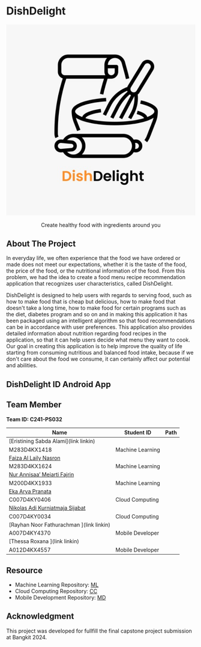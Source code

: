 # DishDelight
<p align="center">
    <img src="assets/logoDishDelight.jpeg" alt="DishDelight">
</p>
<p align="center">Create healthy food with ingredients around you</p>

## About The Project
In everyday life, we often experience that the food we have ordered or made does not meet our expectations,
whether it is the taste of the food, the price of the food, or the nutritional information of the food. From this problem,
we had the idea to create a food menu recipe recommendation application that recognizes user characteristics, called DishDelight.

DishDelight is designed to help users with regards to serving food, such as how to make food that is cheap but delicious,
how to make food that doesn't take a long time, how to make food for certain programs such as the diet,
diabetes program and so on and in making this application it has been packaged using an intelligent algorithm so that food recommendations can be in accordance with user preferences.
This application also provides detailed information about nutrition regarding food recipes in the application,
so that it can help users decide what menu they want to cook. Our goal in creating this application is to help improve the quality of life starting from consuming nutritious and balanced food intake,
because if we don't care about the food we consume, it can certainly affect our potential and abilities.


## DishDelight ID Android App

## Team Member
<b>Team ID: C241-PS032</b>

| Name                       | Student ID  | Path                |
| -------------------------- | ----------- | ------------------- |
| [Eristining Sabda Alami](link linkin) |
M283D4KX1418  | Machine Learning   |
| [Faiza Al Laily Nasron](https://www.linkedin.com/in/faizaallailynasron) |
M283D4KX1624  | Machine Learning   |
| [Nur Annisaa’ Meiarti Fajrin ](https://www.linkedin.com/in/nur-annisaa-meiarti-fajrin-32b864225) |
M200D4KX1933  | Machine Learning   |
| [Eka Arya Pranata  ](linkedin.com/in/eka-arya-pranata-5a4132300) |
C007D4KY0406  | Cloud Computing    |
| [Nikolas Adi Kurniatmaja Sijabat ](https://www.linkedin.com/in/adinikolas/) |
C007D4KY0034  | Cloud Computing    |
| [Rayhan Noor Fathurachman  ](link linkin) |
A007D4KY4370  | Mobile Developer   |
| [Thessa Roxana ](link linkin) |
A012D4KX4557  | Mobile Developer   |

## Resource
- Machine Learning Repository: [ML](https://github.com/RAYNF/DishDelight/tree/52e9face98cd5fd13d6b25bed0e1fb7b5dbf0e2f/ML)
- Cloud Computing Repository: [CC](https://github.com/RAYNF/DishDelight/tree/52e9face98cd5fd13d6b25bed0e1fb7b5dbf0e2f/CC)
- Mobile Development Repository: [MD](https://github.com/RAYNF/DishDelight/tree/52e9face98cd5fd13d6b25bed0e1fb7b5dbf0e2f/MD)

## Acknowledgment
This project was developed for fullfill the final capstone project submission at Bangkit 2024.

